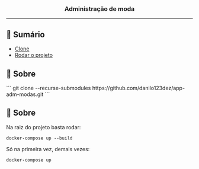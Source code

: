 <h3 align="center">Administração de moda</h3>

---

## 📝 Sumário

- [Clone](#clone)
- [Rodar o projeto](#run)

## 🧐 Sobre <a name = "clone"></a>

<p>
```
 git clone --recurse-submodules https://github.com/danilo123dez/app-adm-modas.git
```
</p>

## 🧐 Sobre <a name = "run"></a>

<p>
Na raiz do projeto basta rodar:  

```
docker-compose up --build
```

Só na primeira vez, demais vezes:

```
docker-compose up
```
</p>